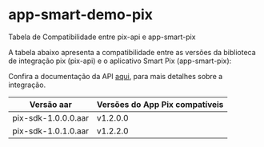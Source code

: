 # app-smart-demo-pix

Tabela de Compatibilidade entre pix-api e app-smart-pix

A tabela abaixo apresenta a compatibilidade entre as versões da biblioteca de integração pix (pix-api) e o aplicativo Smart Pix (app-smart-pix):

Confira a documentação da API [aqui](http://177.69.97.18:6655/), para mais detalhes sobre a integração.

| Versão aar           | Versões do App Pix compatíveis |
|----------------------|--------------------------------|
| pix-sdk-1.0.0.0.aar  | v1.2.0.0                       |
| pix-sdk-1.0.1.0.aar  | v1.2.2.0                       |

